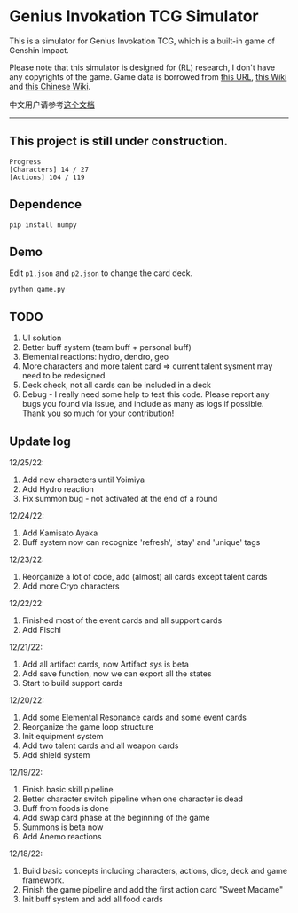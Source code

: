 # Genius Invokation TCG Simulator

This is a simulator for Genius Invokation TCG, which is a built-in game of Genshin Impact.

Please note that this simulator is designed for (RL) research, I don't have any copyrights of the game.
Game data is borrowed from [this URL](https://www.ign.com/wikis/genshin-impact/Genius_Invokation:_All_Genshin_TCG_Cards), [this Wiki](https://genshin-impact.fandom.com/wiki/Genius_Invokation_TCG/Card_List) and [this Chinese Wiki](https://wiki.biligame.com/ys/%E4%B8%83%E5%9C%A3%E5%8F%AC%E5%94%A4).

中文用户请参考[这个文档](https://docs.qq.com/doc/DSWRKbVRHRlhnaUJt)

---
## This project is still under construction. 

```
Progress
[Characters] 14 / 27
[Actions] 104 / 119
```

## Dependence
```
pip install numpy
```

## Demo

Edit ```p1.json``` and ```p2.json```  to change the card deck.
```
python game.py
```

## TODO
1. UI solution
1. Better buff system (team buff + personal buff)
1. Elemental reactions: hydro, dendro, geo
2. More characters and more talent card => current talent sysment may need to be redesigned
3. Deck check, not all cards can be included in a deck
4. Debug - I really need some help to test this code. Please report any bugs you found via issue, and include as many as logs if possible. Thank you so much for your contribution! 

## Update log
12/25/22:
1. Add new characters until Yoimiya
2. Add Hydro reaction
3. Fix summon bug - not activated at the end of a round

12/24/22:
1. Add Kamisato Ayaka
2. Buff system now can recognize 'refresh', 'stay' and 'unique' tags

12/23/22:
1. Reorganize a lot of code, add (almost) all cards except talent cards
2. Add more Cryo characters

12/22/22:
1. Finished most of the event cards and all support cards
2. Add Fischl

12/21/22:
1. Add all artifact cards, now Artifact sys is beta
2. Add save function, now we can export all the states
3. Start to build support cards

12/20/22:
1. Add some Elemental Resonance cards and some event cards
2. Reorganize the game loop structure
3. Init equipment system
4. Add two talent cards and all weapon cards
5. Add shield system

12/19/22:
1. Finish basic skill pipeline
2. Better character switch pipeline when one character is dead
3. Buff from foods is done
4. Add swap card phase at the beginning of the game
5. Summons is beta now
6. Add Anemo reactions


12/18/22:
1. Build basic concepts including characters, actions, dice, deck and game framework.
2. Finish the game pipeline and add the first action card "Sweet Madame"
3. Init buff system and add all food cards
